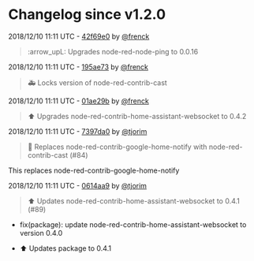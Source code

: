 # Changelog since v1.2.0

2018/12/10 11:11 UTC - [42f69e0](https://github.com/hassio-addons/addon-node-red/commit/42f69e0fc598c736d128f4a014238e09a69212ee) by [@frenck](https://github.com/frenck)
> :arrow_upL: Upgrades node-red-node-ping to 0.0.16 

2018/12/10 11:11 UTC - [195ae73](https://github.com/hassio-addons/addon-node-red/commit/195ae739756b9d21beb6aa1769a5fb896433428b) by [@frenck](https://github.com/frenck)
> :ambulance: Locks version of node-red-contrib-cast 

2018/12/10 11:11 UTC - [01ae29b](https://github.com/hassio-addons/addon-node-red/commit/01ae29b9b6a96bd7153537a2ac40129654399975) by [@frenck](https://github.com/frenck)
> :arrow_up: Upgrades node-red-contrib-home-assistant-websocket to 0.4.2 

2018/12/10 11:11 UTC - [7397da0](https://github.com/hassio-addons/addon-node-red/commit/7397da0b4c33cfc68a70795db025006c804af75c) by [@tjorim](https://github.com/tjorim)
> :hammer: Replaces node-red-contrib-google-home-notify with node-red-contrib-cast (#84)

This replaces node-red-contrib-google-home-notify 

2018/12/10 11:11 UTC - [0614aa9](https://github.com/hassio-addons/addon-node-red/commit/0614aa9a93af1953f3ee2d654c0f2c5c41b20c6a) by [@tjorim](https://github.com/tjorim)
> :arrow_up: Updates node-red-contrib-home-assistant-websocket to 0.4.1 (#89)

* fix(package): update node-red-contrib-home-assistant-websocket to version 0.4.0

* :arrow_up: Updates package to 0.4.1 

